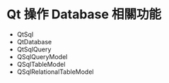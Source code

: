 # Qt 操作 Database 相關功能
- QtSql
- QtDatabase
- QtSqlQuery
- QSqlQueryModel
- QSqlTableModel
- QSqlRelationalTableModel